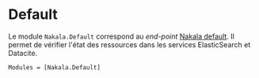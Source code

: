 # Default

Le module `Nakala.Default` correspond au *end-point* [Nakala default](https://api.nakala.fr/doc#operations-tag-default). Il permet de vérifier l'état des ressources dans les services ElasticSearch et Datacite.

```@autodocs
Modules = [Nakala.Default]
```
